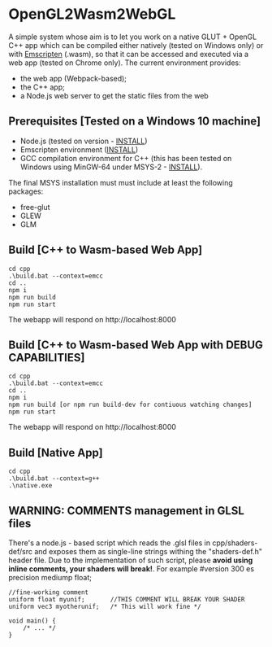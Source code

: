 # OpenGL2Wasm2WebGL
A simple system whose aim is to let you work on a native GLUT + OpenGL C++ app which can be compiled either natively (tested on Windows only) or with [Emscripten](https://emscripten.org/) (.wasm), so that it can be accessed and executed via a web app (tested on Chrome only). The current environment provides:
* the web app (Webpack-based);
* the C++ app;
* a Node.js web server to get the static files from the web


## Prerequisites [Tested on a Windows 10 machine]
* Node.js (tested on version - [INSTALL](https://nodejs.org/download/release/v12.16.1/))
* Emscripten environment ([INSTALL](https://emscripten.org/docs/getting_started/downloads.html))
* GCC compilation environment for C++ (this has been tested on Windows using MinGW-64 under MSYS-2 - [INSTALL](https://www.msys2.org/wiki/MSYS2-installation/)). 

The final MSYS installation must must include at least the following packages:
  * free-glut
  * GLEW
  * GLM

## Build [C++ to Wasm-based Web App]
    cd cpp
    .\build.bat --context=emcc
    cd ..
    npm i
    npm run build
    npm run start

The webapp will respond on http://localhost:8000

## Build [C++ to Wasm-based Web App with DEBUG CAPABILITIES]
    cd cpp
    .\build.bat --context=emcc
    cd ..
    npm i
    npm run build [or npm run build-dev for contiuous watching changes]
    npm run start

The webapp will respond on http://localhost:8000

## Build [Native App]
    cd cpp
    .\build.bat --context=g++
    .\native.exe

## WARNING: COMMENTS management in GLSL files
There's a node.js - based script which reads the .glsl files in cpp/shaders-def/src and exposes them as single-line strings withing the "shaders-def.h" header file. Due to the implementation of such script, please **avoid using inline comments, your shaders will break!**. For example
    #version 300 es
    precision mediump float;

    //fine-working comment
    uniform float myunif;       //THIS COMMENT WILL BREAK YOUR SHADER
    uniform vec3 myotherunif;   /* This will work fine */

    void main() {
        /* ... */
    }